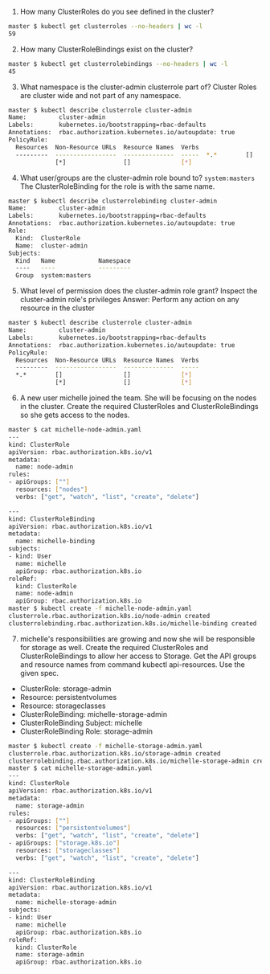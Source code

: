1. How many ClusterRoles do you see defined in the cluster?
```bash
master $ kubectl get clusterroles --no-headers | wc -l
59
```
2. How many ClusterRoleBindings exist on the cluster?
```bash
master $ kubectl get clusterrolebindings --no-headers | wc -l
45
```
3. What namespace is the cluster-admin clusterrole part of?
Cluster Roles are cluster wide and not part of any namespace.
```bash
master $ kubectl describe clusterrole cluster-admin
Name:         cluster-admin
Labels:       kubernetes.io/bootstrapping=rbac-defaults
Annotations:  rbac.authorization.kubernetes.io/autoupdate: true
PolicyRule:
  Resources  Non-Resource URLs  Resource Names  Verbs
  ---------  -----------------  --------------  -----  *.*        []                 []              [*]
             [*]                []              [*]
```
4. What user/groups are the cluster-admin role bound to? `system:masters`
The ClusterRoleBinding for the role is with the same name.
```bash
master $ kubectl describe clusterrolebinding cluster-admin
Name:         cluster-admin
Labels:       kubernetes.io/bootstrapping=rbac-defaults
Annotations:  rbac.authorization.kubernetes.io/autoupdate: true
Role:
  Kind:  ClusterRole
  Name:  cluster-admin
Subjects:
  Kind   Name            Namespace
  ----   ----            ---------
  Group  system:masters
```
5. What level of permission does the cluster-admin role grant?
Inspect the cluster-admin role's privileges
Answer: Perform any action on any resource in the cluster
```bash
master $ kubectl describe clusterrole cluster-admin
Name:         cluster-admin
Labels:       kubernetes.io/bootstrapping=rbac-defaults
Annotations:  rbac.authorization.kubernetes.io/autoupdate: true
PolicyRule:
  Resources  Non-Resource URLs  Resource Names  Verbs
  ---------  -----------------  --------------  -----
  *.*        []                 []              [*]
             [*]                []              [*]
```
6. A new user michelle joined the team. She will be focusing on the nodes in the cluster. Create the required ClusterRoles and ClusterRoleBindings so she gets access to the nodes.
```bash
master $ cat michelle-node-admin.yaml
---
kind: ClusterRole
apiVersion: rbac.authorization.k8s.io/v1
metadata:
  name: node-admin
rules:
- apiGroups: [""]
  resources: ["nodes"]
  verbs: ["get", "watch", "list", "create", "delete"]

---
kind: ClusterRoleBinding
apiVersion: rbac.authorization.k8s.io/v1
metadata:
  name: michelle-binding
subjects:
- kind: User
  name: michelle
  apiGroup: rbac.authorization.k8s.io
roleRef:
  kind: ClusterRole
  name: node-admin
  apiGroup: rbac.authorization.k8s.io
master $ kubectl create -f michelle-node-admin.yaml
clusterrole.rbac.authorization.k8s.io/node-admin created
clusterrolebinding.rbac.authorization.k8s.io/michelle-binding created
```
7. michelle's responsibilities are growing and now she will be responsible for storage as well. Create the required ClusterRoles and ClusterRoleBindings to allow her access to Storage.
Get the API groups and resource names from command kubectl api-resources. Use the given spec.
- ClusterRole: storage-admin
- Resource: persistentvolumes
- Resource: storageclasses
- ClusterRoleBinding: michelle-storage-admin
- ClusterRoleBinding Subject: michelle
- ClusterRoleBinding Role: storage-admin
```bash
master $ kubectl create -f michelle-storage-admin.yaml
clusterrole.rbac.authorization.k8s.io/storage-admin created
clusterrolebinding.rbac.authorization.k8s.io/michelle-storage-admin created
master $ cat michelle-storage-admin.yaml
---
kind: ClusterRole
apiVersion: rbac.authorization.k8s.io/v1
metadata:
  name: storage-admin
rules:
- apiGroups: [""]
  resources: ["persistentvolumes"]
  verbs: ["get", "watch", "list", "create", "delete"]
- apiGroups: ["storage.k8s.io"]
  resources: ["storageclasses"]
  verbs: ["get", "watch", "list", "create", "delete"]

---
kind: ClusterRoleBinding
apiVersion: rbac.authorization.k8s.io/v1
metadata:
  name: michelle-storage-admin
subjects:
- kind: User
  name: michelle
  apiGroup: rbac.authorization.k8s.io
roleRef:
  kind: ClusterRole
  name: storage-admin
  apiGroup: rbac.authorization.k8s.io
```